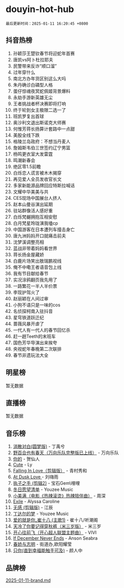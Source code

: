 # douyin-hot-hub

`最后更新时间：2025-01-11 16:20:45 +0800`

## 抖音热榜

1. 孙颖莎王楚钦春节将迎蛇年首赛
1. 唐凯vs阿卜杜拉耶夫
1. 民警带来反诈“顺口溜”
1. 过年穿什么
1. 南北方办年货区别这么大吗
1. 朱丹确诊白磷型人格
1. 蛋仔惊魂夜冥蛇佩姬背景爆料
1. 永劫手游新英雄无尘
1. 王者挑战者杯决赛即将打响
1. 终于轮到女主极限二选一了
1. 班凯罗复出首球
1. 奥沙利文退出斯诺克大师赛
1. 何惟芳蒋长扬算计套路中一点甜
1. 美股全线下跌
1. 格陵兰岛政府：不想当丹麦人
1. 詹姆斯韦伯三世签约辽宁男篮
1. 杨鸣更衣室大发雷霆
1. 鸣潮新春会
1. 绝区零1.5前瞻
1. 白烁恋人谎言被木木揭穿
1. 再见爱人全员发收官长文
1. 多家新能源品牌回应特斯拉喊话
1. 文耀中华美美与共
1. CES现场中国展台人挤人
1. 赵本山曼谷演出延期
1. 驻站群像活人感好重
1. 白烁梵樾拥抱互相安慰
1. 白月梵星玲珑演我嗑cp
1. 中国游客在日本遭列车撞击身亡
1. 唐九洲妈妈开口就痛击前夫
1. 沈梦溪调整亮相
1. 蓝战非带着妈妈看世界
1. 蒋长扬金屋藏娇
1. 白鹿片场笑出敖瑞鹏视线
1. 俺不中嘞王者语音包上线
1. 我有节目献给春节
1. 实况涂鸦翻页我先用了
1. 一路繁花一半人半价票
1. 李现护驾火了
1. 赵丽颖在人间过审
1. 小狗不语只是一味的cos
1. 名侦探柯南入驻抖音
1. 星穹铁道跃迁纪
1. 蔷薇风暴开虐了
1. 一代人有一代人的春节回忆杀
1. 赶一趟Teeth的末班车
1. 国色芳华导演出来挨夸
1. 央视蛇年春晚第二次联排
1. 春节非遗玩法大全

## 明星榜

暂无数据

## 直播榜

暂无数据

## 音乐榜

1. [消散对白(圆梦版)](https://sf5-hl-cdn-tos.douyinstatic.com/obj/tos-cn-ve-2774/og4jB5I5IizzoZVAAAzWgBMAsMDWoArfwBOiFs) - 丁禹兮
1. [野百合也有春天（万向乐队完整版已上线）](https://sf5-hl-cdn-tos.douyinstatic.com/obj/tos-cn-ve-2774/oMnUxhRAMiAGBqDtIPBQ7ACYQZFlJCftcgeDJE) - 万向乐队
1. [你的](https://sf5-hl-cdn-tos.douyinstatic.com/obj/tos-cn-ve-2774/oYuIeKf42jB7sEV6B2upMdpYAgfrQWj0FeRegh) - 贺仙人
1. [Cute](https://sf5-hl-cdn-tos.douyinstatic.com/obj/tos-cn-ve-2774/o4IbIzHWKAAB4wsS5qMBRiiAlEBGTpQRNfFvuo) - Ly
1. [Falling In Love（剪辑版）](https://sf5-hl-cdn-tos.douyinstatic.com/obj/tos-cn-ve-2774/o8ajpA8zzgBPahbBIO8AcKGBLJezFCRd1wfP9f) - 青村秀和
1. [ At Dusk  Love ](https://sf5-hl-cdn-tos.douyinstatic.com/obj/tos-cn-ve-2774/o8CrpCf5CaYgI4ZrtQgMQAFEfuGqNnRSDQAPBc) - 刘嗨雨
1. [执子之手 (剪辑2)](https://sf5-hl-cdn-tos.douyinstatic.com/obj/tos-cn-ve-2774/oUoZLQjCc31XzqsBnBQUNgeKtYPBcgbFDwtfcu) - 宝石Gem\哩哩
1. [冬日愿望清单](https://sf5-hl-cdn-tos.douyinstatic.com/obj/tos-cn-ve-2774/oIIgUOeamCFCVAzxN6MFRLIBlLGpUqQxeeHrLE) - Youzee Music
1. [小美满（电影《热辣滚烫》热辣陪伴曲）](https://sf5-hl-cdn-tos.douyinstatic.com/obj/tos-cn-ve-2774/o0GAn2lSgfZIDUgtevCGDQYnFg4CwnrBaxbTZL) - 周深
1. [Exile](https://sf5-hl-cdn-tos.douyinstatic.com/obj/tos-cn-ve-2774/oYj4gAQTknKE3WW0Je8KGmQ7z1cA4FefwtbufD) - Alyssa Caroline
1. [无感 (剪辑版)](https://sf5-hl-cdn-tos.douyinstatic.com/obj/tos-cn-ve-2774/o0eIsUzJBDlQaQFC5OFlgbMEZC1TFYBftOBn6p) - 江辰
1. [丁达尔的梦](https://sf6-cdn-tos.douyinstatic.com/obj/tos-cn-ve-2774/oMU3WirUZBVQkAC9ccG5P2IQirziZM2RTInUY) - Youzee Music
1. [爱的就是你_崔十八 (主歌1)](https://sf3-cdn-tos.douyinstatic.com/obj/tos-cn-ve-2774/oI5BO5DhFZ6UTcNCnZaOCBLtZ7WIMQGfgnXf5E) - 崔十八/听潮阁
1. [天冷了你要记得穿秋裤（米三岁版）](https://sf5-hl-cdn-tos.douyinstatic.com/obj/tos-cn-ve-2774/oQlIwVIDWiZ6BQilAorS7MA0AgCkQDvcZAdm1) - 米三岁
1. [开心往前飞（开心超人联盟主题曲）](https://sf5-hl-cdn-tos.douyinstatic.com/obj/tos-cn-ve-2774/9d8fb7c82cf1421fb93a9fe925275e0a) - VIVI
1. [If December Never Ends](https://sf5-hl-cdn-tos.douyinstatic.com/obj/tos-cn-ve-2774/oY1IQMoTgCFIBg8RZifyqlBBt1UFgitTYmxeOS) - Anson Seabra
1. [春娇与志明](https://sf6-cdn-tos.douyinstatic.com/obj/tos-cn-ve-2774/e530d8fceb7044b39707d7f9ff54add1) - 街道办,欧阳耀莹
1. [只你(直到幸福能触手可及)](https://sf5-hl-cdn-tos.douyinstatic.com/obj/tos-cn-ve-2774/o0lBkRDzFTeaVSUz3ZZSCBVtZ5DIMQGfgmEAuE) - 颜人中

## 品牌榜

[2025-01-11-brand.md](2025-01-11-brand.md)
